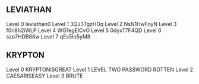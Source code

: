 ## LEVIATHAN
Level 0
leviathan0
Level 1
3QJ3TgzHDq
Level 2
NsN1HwFoyN
Level 3
f0n8h2iWLP
Level 4
WG1egElCvO
Level 5
0dyxT7F4QD
Level 6
szo7HDB88w
Level 7
qEs5Io5yM8

## KRYPTON
Level 0
KRYPTONISGREAT
Level 1
LEVEL TWO PASSWORD ROTTEN 
Level 2
CAESARISEASY
Level 3
BRUTE
